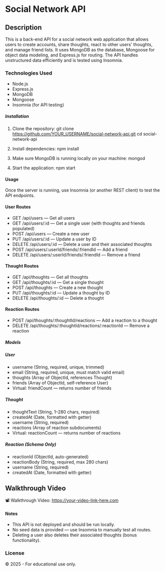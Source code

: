 # Social Network API

## Description

This is a back-end API for a social network web application that allows users to create accounts, share thoughts, react to other users' thoughts, and manage friend lists. It uses MongoDB as the database, Mongoose for object data modeling, and Express.js for routing. The API handles unstructured data efficiently and is tested using Insomnia.

### Technologies Used

- Node.js
- Express.js
- MongoDB
- Mongoose
- Insomnia (for API testing)

##### Installation

1. Clone the repository:
   git clone https://github.com/YOUR_USERNAME/social-network-api.git
   cd social-network-api

2. Install dependencies:
   npm install

3. Make sure MongoDB is running locally on your machine:
   mongod

4. Start the application:
   npm start

#### Usage

Once the server is running, use Insomnia (or another REST client) to test the API endpoints.

#### User Routes

- GET /api/users — Get all users
- GET /api/users/:id — Get a single user (with thoughts and friends populated)
- POST /api/users — Create a new user
- PUT /api/users/:id — Update a user by ID
- DELETE /api/users/:id — Delete a user and their associated thoughts
- POST /api/users/:userId/friends/:friendId — Add a friend
- DELETE /api/users/:userId/friends/:friendId — Remove a friend

#### Thought Routes

- GET /api/thoughts — Get all thoughts
- GET /api/thoughts/:id — Get a single thought
- POST /api/thoughts — Create a new thought
- PUT /api/thoughts/:id — Update a thought by ID
- DELETE /api/thoughts/:id — Delete a thought

#### Reaction Routes

- POST /api/thoughts/:thoughtId/reactions — Add a reaction to a thought
- DELETE /api/thoughts/:thoughtId/reactions/:reactionId — Remove a reaction

##### Models

##### User

- username (String, required, unique, trimmed)
- email (String, required, unique, must match valid email)
- thoughts (Array of ObjectId, references Thought)
- friends (Array of ObjectId, self-reference User)
- Virtual: friendCount — returns number of friends

##### Thought

- thoughtText (String, 1–280 chars, required)
- createdAt (Date, formatted with getter)
- username (String, required)
- reactions (Array of reaction subdocuments)
- Virtual: reactionCount — returns number of reactions

##### Reaction (Schema Only)

- reactionId (ObjectId, auto-generated)
- reactionBody (String, required, max 280 chars)
- username (String, required)
- createdAt (Date, formatted with getter)

## Walkthrough Video

📽️ Walkthrough Video: https://your-video-link-here.com

#### Notes

- This API is not deployed and should be run locally.
- No seed data is provided — use Insomnia to manually test all routes.
- Deleting a user also deletes their associated thoughts (bonus functionality).

### License

© 2025 - For educational use only.
